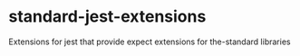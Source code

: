 # standard-jest-extensions
Extensions for jest that provide expect extensions for the-standard libraries
